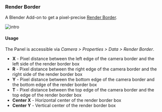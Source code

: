 ### Render Border

A Blender Add-on to get a pixel-precise [Render Border](https://blender.org/manual/render/camera/introduction.html#render-border).

![intro](https://fat.gfycat.com/FearlessGiftedGnu.gif)


#### Usage

The Panel is accessible via *Camera > Properties > Data > Render Border*.

 - **X** - Pixel distance between the left edge of the camera border and the left side of the render border box
 - **R** - Pixel distance between the right edge of the camera border and the right side of the render border box
 - **Y** - Pixel distance between the bottom edge of the camera border and the bottom edge of the render border box
 - **T** - Pixel distance between the top edge of the camera border and the top edge of the render border box
 - **Center X** - Horizontal center of the render border box
 - **Center Y** - Vertical center of the render border box
